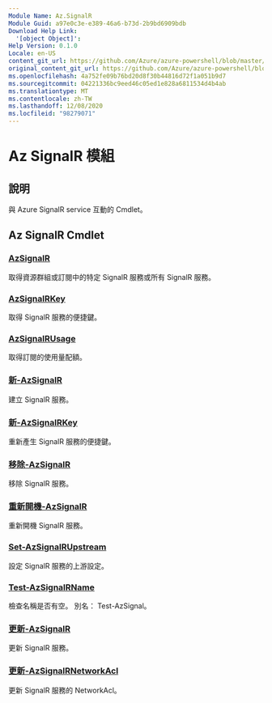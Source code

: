 ```yaml
---
Module Name: Az.SignalR
Module Guid: a97e0c3e-e389-46a6-b73d-2b9bd6909bdb
Download Help Link:
  '[object Object]': 
Help Version: 0.1.0
Locale: en-US
content_git_url: https://github.com/Azure/azure-powershell/blob/master/src/SignalR/SignalR/help/Az.SignalR.md
original_content_git_url: https://github.com/Azure/azure-powershell/blob/master/src/SignalR/SignalR/help/Az.SignalR.md
ms.openlocfilehash: 4a752fe09b76bd20d8f30b44816d72f1a051b9d7
ms.sourcegitcommit: 04221336bc9eed46c05ed1e828a6811534d4b4ab
ms.translationtype: MT
ms.contentlocale: zh-TW
ms.lasthandoff: 12/08/2020
ms.locfileid: "98279071"
---
```

# Az SignalR 模組
## 說明
與 Azure SignalR service 互動的 Cmdlet。

## Az SignalR Cmdlet
### [AzSignalR](Get-AzSignalR.md)
取得資源群組或訂閱中的特定 SignalR 服務或所有 SignalR 服務。

### [AzSignalRKey](Get-AzSignalRKey.md)
取得 SignalR 服務的便捷鍵。

### [AzSignalRUsage](Get-AzSignalRUsage.md)
取得訂閱的使用量配額。

### [新-AzSignalR](New-AzSignalR.md)
建立 SignalR 服務。

### [新-AzSignalRKey](New-AzSignalRKey.md)
重新產生 SignalR 服務的便捷鍵。

### [移除-AzSignalR](Remove-AzSignalR.md)
移除 SignalR 服務。

### [重新開機-AzSignalR](Restart-AzSignalR.md)
重新開機 SignalR 服務。

### [Set-AzSignalRUpstream](Set-AzSignalRUpstream.md)
設定 SignalR 服務的上游設定。

### [Test-AzSignalRName](Test-AzSignalRName.md)
檢查名稱是否有空。 別名： Test-AzSignal。

### [更新-AzSignalR](Update-AzSignalR.md)
更新 SignalR 服務。

### [更新-AzSignalRNetworkAcl](Update-AzSignalRNetworkAcl.md)
更新 SignalR 服務的 NetworkAcl。

